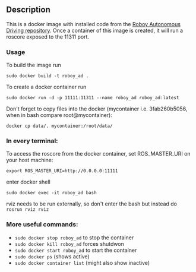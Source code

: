 ## Description

This is a docker image with installed code from the [Roboy Autonomous Driving repository](https://github.com/Roboy/autonomous_driving_src).
Once a container of this image is created, it will run a roscore exposed to the 11311 port.

### Usage

To build the image run 
```
sudo docker build -t roboy_ad .
```

To create a docker container run 
```
sudo docker run -d -p 11111:11311 --name roboy_ad roboy_ad:latest
```
Don't forget to copy files into the docker (mycontainer i.e. 3fab260b5056, when in bash compare root@mycontainer): 
```
docker cp data/. mycontainer:/root/data/
``` 

### In every terminal:
To access the roscore from the docker container, set ROS_MASTER_URI on your host machine: 
```
export ROS_MASTER_URI=http://0.0.0.0:11111
```
enter docker shell
```
sudo docker exec -it roboy_ad bash
```
rviz needs to be run externally, so don't enter the bash but instead do ```rosrun rviz rviz```

### More useful commands:

 * ```sudo docker stop roboy_ad``` to stop the container
 * ```sudo docker kill roboy_ad``` forces shutdwon
 * ```sudo docker start roboy_ad``` to start the container
 * ```sudo docker ps``` (shows active)
 * ```sudo docker container list``` (might also show inactive)
